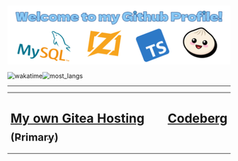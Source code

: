 <img src="./banner2.png">

<img src="https://github-readme-stats.vercel.app/api/wakatime?username=Tira&theme=tokyonight&langs_count=6&layout=compact&range=all_time" alt="wakatime" width="62.25%"><img src="https://github-readme-stats.vercel.app/api/top-langs/?username=TiranexDev&theme=tokyonight&langs_count=2" alt="most_langs" width="37.75%">

<hr></hr>

<table align="center">
 <tr>
    <td valign="top"><h1><a href="https://gitea.tiramify.dev/tiramify">My own Gitea Hosting <sub>(Primary)</sub></a></h1></td>
    <td valign="top"><h1><a href="https://codeberg.org/tiramify">Codeberg</a></h1></td>
  </tr>
</table>
